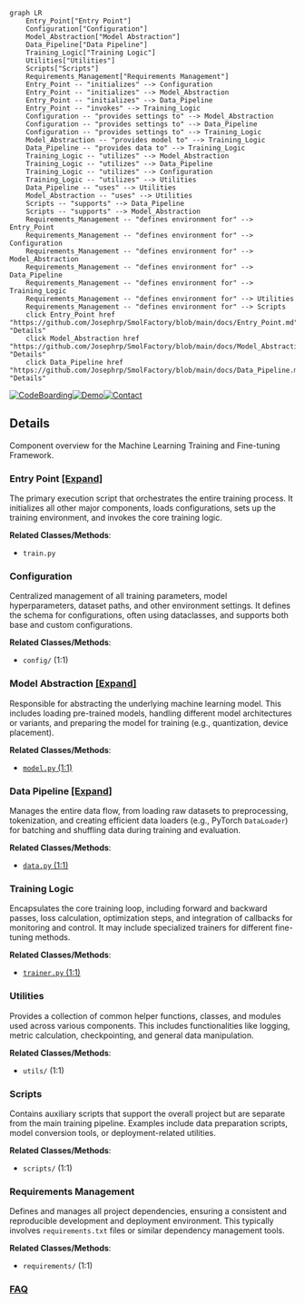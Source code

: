 ```mermaid
graph LR
    Entry_Point["Entry Point"]
    Configuration["Configuration"]
    Model_Abstraction["Model Abstraction"]
    Data_Pipeline["Data Pipeline"]
    Training_Logic["Training Logic"]
    Utilities["Utilities"]
    Scripts["Scripts"]
    Requirements_Management["Requirements Management"]
    Entry_Point -- "initializes" --> Configuration
    Entry_Point -- "initializes" --> Model_Abstraction
    Entry_Point -- "initializes" --> Data_Pipeline
    Entry_Point -- "invokes" --> Training_Logic
    Configuration -- "provides settings to" --> Model_Abstraction
    Configuration -- "provides settings to" --> Data_Pipeline
    Configuration -- "provides settings to" --> Training_Logic
    Model_Abstraction -- "provides model to" --> Training_Logic
    Data_Pipeline -- "provides data to" --> Training_Logic
    Training_Logic -- "utilizes" --> Model_Abstraction
    Training_Logic -- "utilizes" --> Data_Pipeline
    Training_Logic -- "utilizes" --> Configuration
    Training_Logic -- "utilizes" --> Utilities
    Data_Pipeline -- "uses" --> Utilities
    Model_Abstraction -- "uses" --> Utilities
    Scripts -- "supports" --> Data_Pipeline
    Scripts -- "supports" --> Model_Abstraction
    Requirements_Management -- "defines environment for" --> Entry_Point
    Requirements_Management -- "defines environment for" --> Configuration
    Requirements_Management -- "defines environment for" --> Model_Abstraction
    Requirements_Management -- "defines environment for" --> Data_Pipeline
    Requirements_Management -- "defines environment for" --> Training_Logic
    Requirements_Management -- "defines environment for" --> Utilities
    Requirements_Management -- "defines environment for" --> Scripts
    click Entry_Point href "https://github.com/Josephrp/SmolFactory/blob/main/docs/Entry_Point.md" "Details"
    click Model_Abstraction href "https://github.com/Josephrp/SmolFactory/blob/main/docs/Model_Abstraction.md" "Details"
    click Data_Pipeline href "https://github.com/Josephrp/SmolFactory/blob/main/docs/Data_Pipeline.md" "Details"
```

[![CodeBoarding](https://img.shields.io/badge/Generated%20by-CodeBoarding-9cf?style=flat-square)](https://github.com/CodeBoarding/GeneratedOnBoardings)[![Demo](https://img.shields.io/badge/Try%20our-Demo-blue?style=flat-square)](https://www.codeboarding.org/demo)[![Contact](https://img.shields.io/badge/Contact%20us%20-%20contact@codeboarding.org-lightgrey?style=flat-square)](mailto:contact@codeboarding.org)

## Details

Component overview for the Machine Learning Training and Fine-tuning Framework.

### Entry Point [[Expand]](./Entry_Point.md)
The primary execution script that orchestrates the entire training process. It initializes all other major components, loads configurations, sets up the training environment, and invokes the core training logic.


**Related Classes/Methods**:

- `train.py`


### Configuration
Centralized management of all training parameters, model hyperparameters, dataset paths, and other environment settings. It defines the schema for configurations, often using dataclasses, and supports both base and custom configurations.


**Related Classes/Methods**:

- `config/` (1:1)


### Model Abstraction [[Expand]](./Model_Abstraction.md)
Responsible for abstracting the underlying machine learning model. This includes loading pre-trained models, handling different model architectures or variants, and preparing the model for training (e.g., quantization, device placement).


**Related Classes/Methods**:

- <a href="https://github.com/Josephrp/SmolFactory/docs/blob/main/src/model.py#L1-L1" target="_blank" rel="noopener noreferrer">`model.py` (1:1)</a>


### Data Pipeline [[Expand]](./Data_Pipeline.md)
Manages the entire data flow, from loading raw datasets to preprocessing, tokenization, and creating efficient data loaders (e.g., PyTorch `DataLoader`) for batching and shuffling data during training and evaluation.


**Related Classes/Methods**:

- <a href="https://github.com/Josephrp/SmolFactory/docs/blob/main/src/data.py#L1-L1" target="_blank" rel="noopener noreferrer">`data.py` (1:1)</a>


### Training Logic
Encapsulates the core training loop, including forward and backward passes, loss calculation, optimization steps, and integration of callbacks for monitoring and control. It may include specialized trainers for different fine-tuning methods.


**Related Classes/Methods**:

- <a href="https://github.com/Josephrp/SmolFactory/docs/blob/main/src/trainer.py#L1-L1" target="_blank" rel="noopener noreferrer">`trainer.py` (1:1)</a>


### Utilities
Provides a collection of common helper functions, classes, and modules used across various components. This includes functionalities like logging, metric calculation, checkpointing, and general data manipulation.


**Related Classes/Methods**:

- `utils/` (1:1)


### Scripts
Contains auxiliary scripts that support the overall project but are separate from the main training pipeline. Examples include data preparation scripts, model conversion tools, or deployment-related utilities.


**Related Classes/Methods**:

- `scripts/` (1:1)


### Requirements Management
Defines and manages all project dependencies, ensuring a consistent and reproducible development and deployment environment. This typically involves `requirements.txt` files or similar dependency management tools.


**Related Classes/Methods**:

- `requirements/` (1:1)




### [FAQ](https://github.com/CodeBoarding/GeneratedOnBoardings/tree/main?tab=readme-ov-file#faq)
